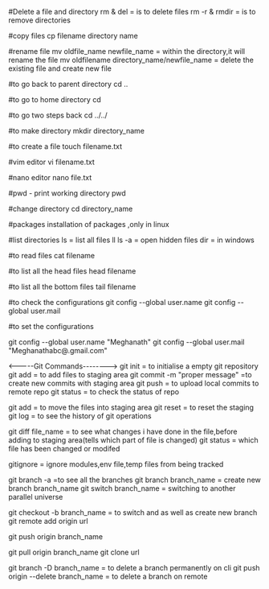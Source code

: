 #Delete a file and directory
rm & del = is to delete files
rm -r & rmdir = is to remove directories


#copy files
cp filename directory name


#rename file
mv oldfile_name newfile_name  = within the directory,it will rename the file
mv oldfilename directory_name/newfile_name = delete the existing file and create new file



#to go back to parent directory
cd ..

#to go to home directory
cd 

#to go two steps back
cd ../../



#to make directory
mkdir directory_name


#to create a file
touch filename.txt

#vim editor
vi filename.txt


#nano editor
nano file.txt


#pwd - print working directory
pwd


#change directory
cd directory_name

#packages
installation of packages ,only in linux


#list directories
ls = list all files
ll
ls -a = open hidden files
dir = in windows


#to read files
cat filename

#to list all the head files
head filename

#to list all the bottom files
tail filename

#to check the configurations
git config --global user.name
git config --global user.mail


#to set the configurations

git config --global user.name "Meghanath"
git config --global user.mail "Meghanathabc@.gmail.com"


<-----Git Commands-------->
git init = to initialise a empty git repository
git add = to add files to staging area
git commit -m "proper message" =to create new commits with staging area
git push = to upload local commits to remote repo
git status = to check the status of repo

git add = to move the files into staging area
git reset = to reset the staging
git log = to see the history of git operations

git diff file_name = to see what changes i have done in the file,before adding to staging area(tells which part of file is changed)
git status = which file has been changed or modifed

gitignore = ignore modules,env file,temp files from being tracked

git branch -a =to see all the branches
git branch branch_name = create new branch branch_name
git switch branch_name = switching to another parallel universe 

git checkout -b branch_name = to switch and as well as create new branch
git remote add origin url

git push origin branch_name

git pull origin branch_name
git clone url

git branch -D branch_name = to delete a branch permanently on cli
git push origin --delete branch_name = to delete a branch on remote









